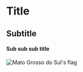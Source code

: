 # Title
## Subtitle
#### Sub sub sub title

![Mato Grosso do Sul's flag](https://upload.wikimedia.org/wikipedia/commons/thumb/6/64/Bandeira_de_Mato_Grosso_do_Sul.svg/1200px-Bandeira_de_Mato_Grosso_do_Sul.svg.png)
